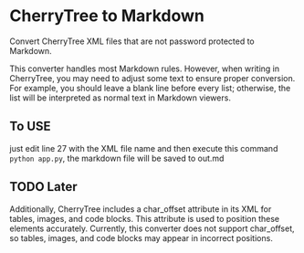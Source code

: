 # CherryTree to Markdown
Convert CherryTree XML files that are not password protected to Markdown.

This converter handles most Markdown rules. However, when writing in CherryTree, you may need to adjust some text to ensure proper conversion. For example, you should leave a blank line before every list; otherwise, the list will be interpreted as normal text in Markdown viewers.

## To USE

just edit line 27 with the XML file name and then execute this command `python app.py`, the markdown file will be saved to out.md

## TODO Later

Additionally, CherryTree includes a char_offset attribute in its XML for tables, images, and code blocks. This attribute is used to position these elements accurately. Currently, this converter does not support char_offset, so tables, images, and code blocks may appear in incorrect positions.
